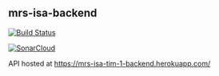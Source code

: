 ## mrs-isa-backend 
[![Build Status](https://www.travis-ci.com/dimitrijekaranfilovic/mrs-isa-backend.svg?token=YjEnA3Q18W2tR833U1gx&branch=master)](https://www.travis-ci.com/dimitrijekaranfilovic/mrs-isa-backend)

[![SonarCloud](https://sonarcloud.io/images/project_badges/sonarcloud-white.svg)](https://sonarcloud.io/dashboard?id=dimitrijekaranfilovic_mrs-isa-backend)

API hosted at https://mrs-isa-tim-1-backend.herokuapp.com/
